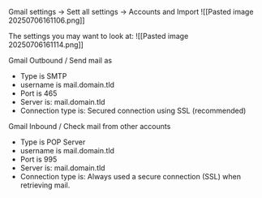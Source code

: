 Gmail settings → Sett all settings → Accounts and Import
![[Pasted image 20250706161106.png]]

The settings you may want to look at:
![[Pasted image 20250706161114.png]]

  

Gmail Outbound / Send mail as
- Type is SMTP
- username is mail.domain.tld
- Port is 465
- Server is: mail.domain.tld
- Connection type is: Secured connection using SSL (recommended)

Gmail Inbound / Check mail from other accounts
- Type is POP Server
- username is mail.domain.tld
- Port is 995
- Server is: mail.domain.tld
- Connection type is: Always used a secure connection (SSL) when retrieving mail.